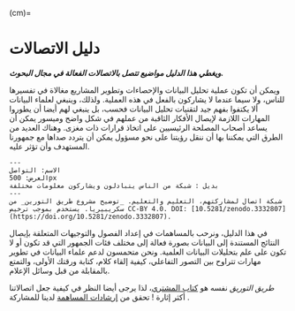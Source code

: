(cm)=
# دليل الاتصالات

***ويغطي هذا الدليل مواضيع تتصل بالاتصالات الفعالة في مجال البحوث.***

ويمكن أن تكون عملية تحليل البيانات والإحصاءات وتطوير المشاريع مغالاة في تفسيرها للناس، ولا سيما عندما لا يشاركون بالفعل في هذه العملية. ولذلك، وينبغي لعلماء البيانات ألا يكتفوا بفهم جيد لتقنيات تحليل البيانات فحسب، بل ينبغي لهم أيضا أن يطوروا المهارات اللازمة لإيصال الأفكار الثاقبة من عملهم في شكل واضح وميسور يمكن أن يساعد أصحاب المصلحة الرئيسيين على اتخاذ قرارات ذات مغزى. وهناك العديد من الطرق التي يمكننا بها أن ننقل رؤيتنا على نحو مسؤول يمكن أن يتردد صداها مع جمهورنا المستهدف وأن تؤثر عليه.

```{figure} ../figures/communication.jpg
---
الاسم: التواصل
العرض: 500px
بديل : شبكة من الناس يتبادلون ويشاركون معلومات مختلفة
---
شبكة اتصال لمشاركتهم، التعليم والتعليم. _توضيح مشروع طريق التورين_ من سكريبيريا. يستخدم بموجب ترخيص CC-BY 4.0. DOI: [10.5281/zenodo.3332807] (https://doi.org/10.5281/zenodo.3332807).
```

في هذا الدليل، ونرحب بالمساهمات في إعداد الفصول والتوجيهات المتعلقة بإيصال النتائج المستندة إلى البيانات بصورة فعالة إلى مختلف فئات الجمهور التي قد تكون أو لا تكون على علم بتحليلات البيانات العلمية. ونحن متحمسون لدعم علماء البيانات في تطوير مهارات تتراوح بين التصور التفاعلي، كيفية إلقاء كلام، كتابة ورقتك الأولى، والتمتع بالمقابلة من قبل وسائل الإعلام.

_طريق التوريق_ نفسه هو [كتاب المشتري](https://jupyterbook.org/intro.html)، لذا يرجى أيضا النظر في كيفية جعل اتصالاتنا أكثر إثارة ! تحقق من [إرشادات المساهمة](https://github.com/alan-turing-institute/the-turing-way/blob/main/CONTRIBUTING.md) لدينا للمشاركة .
